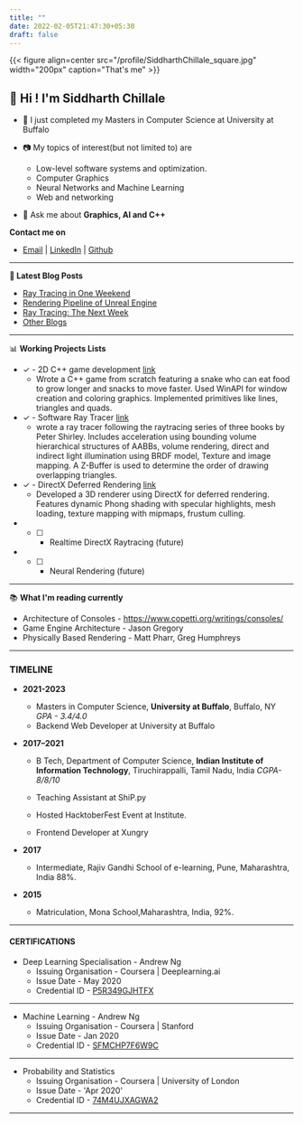 ```yaml
---
title: ""
date: 2022-02-05T21:47:30+05:30
draft: false
---
```


{{< figure align=center src="/profile/SiddharthChillale_square.jpg" width="200px" caption="That's me" >}}


## 👋 Hi ! I'm Siddharth Chillale



- :water_buffalo: I just completed my Masters in Computer Science at University at Buffalo
- :camera: My topics of interest(but not limited to) are 
  * Low-level software systems and optimization.
  * Computer Graphics
  * Neural Networks and Machine Learning
  * Web and networking 
  

- 💬 Ask me about **Graphics, AI and C++**

**Contact me on**

- [Email](mailto:siddharth.chillale@gmail.com) | [LinkedIn](https://www.linkedin.com/in/schillal) | [Github](https://github.com/siddharthchillale)

-------

**📝 Latest Blog Posts**

<!-- BLOG-POST-LIST:START -->
- [Ray Tracing in One Weekend](https://siddharthchillale.github.io/projects/rt_one_weekend/)
- [Rendering Pipeline of Unreal Engine](https://siddharthchillale.github.io/blog/unreal_rendering/)
- [Ray Tracing: The Next Week](https://siddharthchillale.github.io/projects/rt_next_week/)
- [Other Blogs](/blog/)
<!-- BLOG-POST-LIST:END -->

-------

📊 **Working Projects Lists**
<!--START_SECTION:waka-->
- &check; - 2D C++ game development [link](https://github.com/SiddharthChillale/snek_game)
  - Wrote a C++ game from scratch featuring a snake who can eat food to grow longer and snacks to move faster. Used WinAPI for window creation and coloring graphics. Implemented primitives like lines, triangles and quads. 
- &check; - Software Ray Tracer [link](https://github.com/SiddharthChillale/Ray_Tracer)
  - wrote a ray tracer following the raytracing series of three books by Peter Shirley. Includes acceleration using bounding volume hierarchical structures of AABBs, volume rendering, direct and indirect light illumination using BRDF model, Texture and image mapping. A Z-Buffer is used to determine the order of drawing overlapping triangles. 
- &check; - DirectX Deferred Rendering [link](https://github.com/SiddharthChillale/cofe-3d-renderer)
  - Developed a 3D renderer using DirectX for deferred rendering. Features dynamic Phong shading with specular highlights, mesh loading, texture mapping with mipmaps, frustum culling. 
- - [ ] - Realtime DirectX Raytracing (future)
- - [ ] - Neural Rendering (future)

<!--END_SECTION:waka-->

-------

:books: **What I'm reading currently**

- Architecture of Consoles - https://www.copetti.org/writings/consoles/
- Game Engine Architecture - Jason Gregory
- Physically Based Rendering - Matt Pharr, Greg Humphreys

-------

### TIMELINE

- **2021-2023**
    
  -  Masters in Computer Science, **University at Buffalo**, Buffalo, NY *GPA - 3.4/4.0*
  -  Backend Web Developer at University at Buffalo
    
- **2017–2021**
    
  -  B Tech, Department of Computer Science, **Indian Institute of Information Technology**, Tiruchirappalli, Tamil Nadu, India *CGPA- 8/8/10*
    
  -  Teaching Assistant at ShiP.py 
    
  - Hosted HacktoberFest Event at Institute.
    
  -  Frontend Developer at Xungry
    
- **2017**
    
  -  Intermediate, Rajiv Gandhi School of e-learning, Pune, Maharashtra, India 88%.
    
- **2015**
    
   - Matriculation, Mona School,Maharashtra, India, 92%.
    
---


#### CERTIFICATIONS
- Deep Learning Specialisation - Andrew Ng
  - Issuing Organisation - Coursera | Deeplearning.ai
  - Issue Date - May 2020
  - Credential ID - [P5R349GJHTFX](https://www.coursera.org/account/accomplishments/certificate/P5R349GJHTFX)

---

- Machine Learning - Andrew Ng
  - Issuing Organisation - Coursera | Stanford
  - Issue Date - Jan 2020
  - Credential ID - [SFMCHP7F6W9C](https://www.coursera.org/account/accomplishments/verify/SFMCHP7F6W9C)

---

- Probability and Statistics
  - Issuing Organisation - Coursera | University of London
  - Issue Date - 'Apr 2020'
  - Credential ID - [74M4UJXAGWA2](https://coursera.org/share/6530c259db28487e4da9de750e0d7272)

---